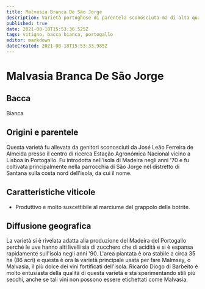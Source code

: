 ```yaml
---
title: Malvasia Branca De São Jorge
description: Varietà portoghese di parentela sconosciuta ma di alta qualità usata nella produzione di Madeira.
published: true
date: 2021-08-18T15:53:36.525Z
tags: vitigno, bacca bianca, portogallo
editor: markdown
dateCreated: 2021-08-18T15:53:33.985Z
---
```


# Malvasia Branca De São Jorge

## Bacca
Bianca


## Origini e parentele
Questa varietà fu allevata da genitori sconosciuti da José Leão Ferreira de Almeida presso il centro di ricerca Estação Agronómica Nacional vicino a Lisboa in Portogallo. Fu introdotta nell'isola di Madeira negli anni '70 e fu coltivata principalmente nella parrocchia di São Jorge nel distretto di Santana sulla costa nord dell'isola, da cui il nome.


## Caratteristiche viticole

- Produttivo e molto suscettibile al marciume del grappolo della botrite.


## Diffusione geografica

La varietà si è rivelata adatta alla produzione del Madeira del Portogallo perché le uve hanno alti livelli sia di zucchero che di acidità e si è espansa rapidamente sull'isola negli anni '90. L'area piantata è ora stabile a circa 35 ha (86 acri) e questa è ora la varietà principale usata per fare Malmsey, o Malvasia, il più dolce dei vini fortificati dell'isola. Ricardo Diogo di Barbeito è molto entusiasta della qualità di questa varietà e sta sperimentando stili più secchi, anche se tali vini non possono essere etichettati come Malvasia.